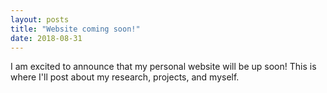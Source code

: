 ```yaml
---
layout: posts
title: "Website coming soon!"
date: 2018-08-31
---
```


I am excited to announce that my personal website will be up soon!  This is where I'll post about my research, projects, and myself.
